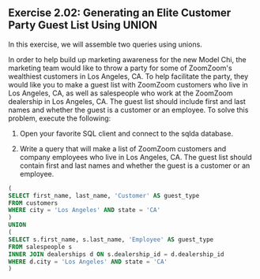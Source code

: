 ## Exercise 2.02: Generating an Elite Customer Party Guest List Using UNION

In this exercise, we will assemble two queries using unions.

In order to help build up marketing awareness for the new Model Chi, the marketing team would like to throw a party for some of ZoomZoom's wealthiest customers in Los Angeles, CA. To help facilitate the party, they would like you to make a guest list with ZoomZoom customers who live in Los Angeles, CA, as well as salespeople who work at the ZoomZoom dealership in Los Angeles, CA. The guest list should include first and last names and whether the guest is a customer or an employee. To solve this problem, execute the following:

1. Open your favorite SQL client and connect to the sqlda database.

2. Write a query that will make a list of ZoomZoom customers and company employees who live in Los Angeles, CA. The guest list should contain first and last names and whether the guest is a customer or an employee.

```sql
(
SELECT first_name, last_name, 'Customer' AS guest_type
FROM customers
WHERE city = 'Los Angeles' AND state = 'CA'
)
UNION
(
SELECT s.first_name, s.last_name, 'Employee' AS guest_type
FROM salespeople s
INNER JOIN dealerships d ON s.dealership_id = d.dealership_id
WHERE d.city = 'Los Angeles' AND state = 'CA'
)
```
